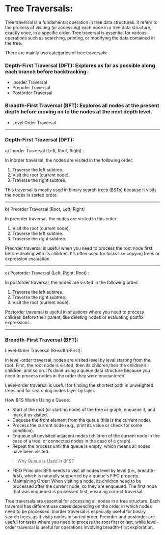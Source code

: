 # Tree Traversals:

Tree traversal is a fundamental operation in tree data structures.
It refers to the process of visiting (or accessing) each node in a tree data structure, exactly once, in a specific order.
Tree traversal is essential for various operations such as searching, printing, or modifying the data contained in the tree.

There are mainly two categories of tree traversals:

### Depth-First Traversal (DFT): Explores as far as possible along each branch before backtracking.

- Inorder Traversal
- Preorder Traversal
- Postorder Traversal

### Breadth-First Traversal (BFT): Explores all nodes at the present depth before moving on to the nodes at the next depth level.

- Level Order Traversal

---

### Depth-First Traversal (DFT):

a) Inorder Traversal (Left, Root, Right) :

In inorder traversal, the nodes are visited in the following order:

1. Traverse the left subtree.
2. Visit the root (current node).
3. Traverse the right subtree.

This traversal is mostly used in binary search trees (BSTs) because it visits the nodes in sorted order.

---

b) Preorder Traversal (Root, Left, Right)

In preorder traversal, the nodes are visited in this order:

1. Visit the root (current node).
2. Traverse the left subtree.
3. Traverse the right subtree.

Preorder traversal is useful when you need to process the root node first before dealing with its children. It’s often used for tasks like copying trees or expression evaluation.

---

c) Postorder Traversal (Left, Right, Root) :

In postorder traversal, the nodes are visited in the following order:

1. Traverse the left subtree.
2. Traverse the right subtree.
3. Visit the root (current node).

Postorder traversal is useful in situations where you need to process children before their parent, like deleting nodes or evaluating postfix expressions.

---

### Breadth-First Traversal (BFT):

Level-Order Traversal (Breadth-First):

In level-order traversal, nodes are visited level by level starting from the root. First, the root node is visited, then its children,then the children’s children, and so on. It’s done using a queue data structure because you need to process nodes in the order they were encountered.

Level-order traversal is useful for finding the shortest path in unweighted trees and for searching nodes layer by layer.

How BFS Works Using a Queue:

- Start at the root (or starting node) of the tree or graph, enqueue it, and mark it as visited.
- Dequeue the front element from the queue (this is the current node).
- Process the current node (e.g., print its value or check for some condition).
- Enqueue all unvisited adjacent nodes (children of the current node in the case of a tree, or connected nodes in the case of a graph).
- Repeat the process until the queue is empty, which means all nodes have been visited.

> Why Queue is Used in BFS?

- FIFO Principle: BFS needs to visit all nodes level by level (i.e., breadth-first), which is naturally supported by a queue's FIFO property.
- Maintaining Order: When visiting a node, its children need to be processed after the current node, so they are enqueued. The first node that was enqueued is processed first, ensuring correct traversal.

Tree traversals are essential for accessing all nodes in a tree structure. Each traversal has different use cases depending on the order in which nodes need to be processed.
Inorder traversal is especially useful for binary search trees, as it visits nodes in sorted order.
Preorder and postorder are useful for tasks where you need to process the root first or last, while level-order traversal is useful for operations involving breadth-first exploration.
